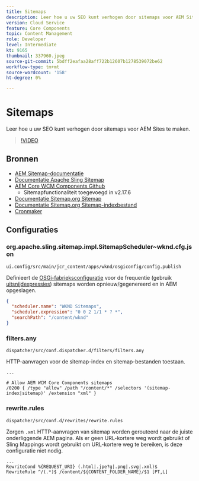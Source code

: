 ```yaml
---
title: Sitemaps
description: Leer hoe u uw SEO kunt verhogen door sitemaps voor AEM Sites te maken.
version: Cloud Service
feature: Core Components
topic: Content Management
role: Developer
level: Intermediate
kt: 9165
thumbnail: 337960.jpeg
source-git-commit: 5bdff2eafaa28aff722b12607b1278539072be62
workflow-type: tm+mt
source-wordcount: '158'
ht-degree: 0%

---
```



# Sitemaps

Leer hoe u uw SEO kunt verhogen door sitemaps voor AEM Sites te maken.

>[!VIDEO](https://video.tv.adobe.com/v/337960/?quality=12&learn=on)

## Bronnen

+ [AEM Sitemap-documentatie](https://experienceleague.adobe.com/docs/experience-manager-cloud-service/overview/seo-and-url-management.html?lang=en#building-an-xml-sitemap-on-aem)
+ [Documentatie Apache Sling Sitemap](https://github.com/apache/sling-org-apache-sling-sitemap#readme)
+ [AEM Core WCM Components Github](https://github.com/adobe/aem-core-wcm-components)
   + Sitemapfunctionaliteit toegevoegd in v2.17.6
+ [Documentatie Sitemap.org Sitemap](https://www.sitemaps.org/protocol.html)
+ [Documentatie Sitemap.org Sitemap-indexbestand](https://www.sitemaps.org/protocol.html#index)
+ [Cronmaker](http://www.cronmaker.com/)

## Configuraties

### org.apache.sling.sitemap.impl.SitemapScheduler~wknd.cfg.json

`ui.config/src/main/jcr_content/apps/wknd/osgiconfig/config.publish`

Definieert de [OSGi-fabrieksconfiguratie](http://localhost:4502/system/console/configMgr/org.apache.sling.sitemap.impl.SitemapScheduler) voor de frequentie (gebruik [uitsnijdexpressies](http://www.cronmaker.com)) sitemaps worden opnieuw/gegenereerd en in AEM opgeslagen.

```json
{
  "scheduler.name": "WKND Sitemaps",
  "scheduler.expression": "0 0 2 1/1 * ? *",
  "searchPath": "/content/wknd"
}
```

### filters.any

`dispatcher/src/conf.dispatcher.d/filters/filters.any`

HTTP-aanvragen voor de sitemap-index en sitemap-bestanden toestaan.

```
...

# Allow AEM WCM Core Components sitemaps
/0200 { /type "allow" /path "/content/*" /selectors '(sitemap-index|sitemap)' /extension "xml" }
```

### rewrite.rules

`dispatcher/src/conf.d/rewrites/rewrite.rules`

Zorgen `.xml` HTTP-aanvragen van sitemap worden gerouteerd naar de juiste onderliggende AEM pagina. Als er geen URL-kortere weg wordt gebruikt of Sling Mappings wordt gebruikt om URL-kortere weg te bereiken, is deze configuratie niet nodig.

```
...
RewriteCond %{REQUEST_URI} (.html|.jpe?g|.png|.svg|.xml)$
RewriteRule ^/(.*)$ /content/${CONTENT_FOLDER_NAME}/$1 [PT,L]
```
